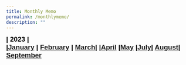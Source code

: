 ```yaml
---
title: Monthly Memo
permalink: /monthlymemo/
description: ""
---
```

<span style="font-size:14.0pt;font-family:Arial;color:black"><b>| 2023 |<span style="font-size:14.0pt;font-family:Arial;color:black"><b><br>
|[January](/files/Monthly%20Memo/Janmemo2023.pdf)
| [February](/files/Monthly%20Memo/Febmemo2023.pdf)
| [March](/files/Monthly%20Memo/Marchmemo2023.pdf)| 
|[April](/files/Monthly%20Memo/aprilmemo.pdf)
|[May](/files/Monthly%20Memo/maymemo2023.pdf)
|[July](/files/Monthly%20Memo/july%20memo.pdf)| 
[August](/files/Monthly%20Memo/august%20kcs%20memo.pdf)| 
[September]()</b></span></b></span>